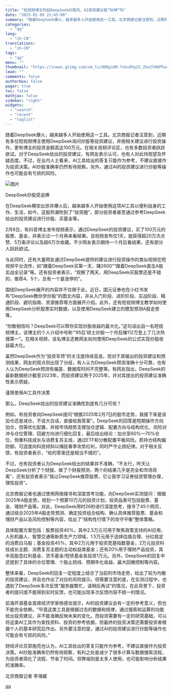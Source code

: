 ```yaml
---
title: "短视频博主吹起DeepSeek炒股风，AI投资建议能“封神”吗"
date: "2025-02-09 21:45:08"
summary: "随着DeepSeek爆火，越来越多人开始使用这一工具。北京商报记者注意到，近期有多位短视频博主使用D..."
categories:
  - "qq"
lang:
  - "zh-CN"
translations:
  - "zh-CN"
tags:
  - "qq"
menu: ""
thumbnail: "https://inews.gtimg.com/om_ls/OOKp1OR-fxhsOFp2S_2bx2lHbPFwAUXAANC0TcnYUZ_SIAA_640360/0"
lead: ""
comments: false
authorbox: false
pager: true
toc: false
mathjax: false
sidebar: "right"
widgets:
  - "search"
  - "recent"
  - "taglist"
---
```


随着DeepSeek爆火，越来越多人开始使用这一工具。北京商报记者注意到，近期有多位短视频博主使用DeepSeek询问炒股等投资建议，并按相关建议进行投资操作，更有博主的投资金额高达100万元。在相关视频评论区，也有多数投资者跃跃欲试。对于DeepSeek给出的投资建议，有网友表示认可，也有人对此持观望及怀疑态度。不过，在业内人士看来，AI工具给出的答复只能作为参考，不建议直接作为投资决策。AI炒股准确率仍然有待观察。另外，通过AI的投资建议进行炒股等操作也可能会有亏损的风险。

![图片](https://inews.gtimg.com/om_bt/O-IfDIrlvo6hGJPjRXIRPX8EI89g2F3GEhftpGjJqkLisAA/641)

DeepSeek炒股受追捧

在DeepSeek横空出世并爆火后，越来越多人开始使用这项AI工具以便利自身的工作、生活，如今，这股热潮吹到了“投资圈”，部分投资者甚至通过参考DeepSeek给出的投资建议进行炒股、买基金等。

2月8日，有抖音博主发布视频表示，通过DeepSeek的投资建议，买了100万元的股票、基金，并表示过一个月再来看结果。该视频发布仅1天，就获得超20万次点赞、5万条评论以及超6万次收藏。不少网友表示期待一个月后看结果，还有部分人跃跃欲试。

与此同时，还有大量网友通过DeepSeek提供的建议进行投资操作的类似视频在短视频平台流传，如“跟着DeepSeek买第一天，赚2600”“跟着DeepSeek直击A股实战全记录”等。还有投资者表示，“观察了两天，用DeepSeek买股票还是不错的，推荐4、5个，总有一个是涨停的”。

围绕DeepSeek展开的内容并不仅限于此，近日，国元证券也在小红书发布“DeepSeek教你学炒股”的图文内容，并从入门阶段、进阶阶段、实战阶段、精通阶段、避坑指南、资源推荐等方面展开介绍。此外，还有短视频博主教学如何使用DeepSeek分析股票实时数据，以及使用DeepSeek建立的模型预测A股走势等。

“你敢相信吗？DeepSeek可以帮你实现炒股收益的最大化。”这句话出自一名短视频博主，该博主的个人介绍中号称“‘95后’硕士炒股一个月狂赚112万登上了几次热搜第一”。在相关视频，该名博主还教网友如何使用DeepSeek的公式实现炒股收益最大化。

虽然DeepSeek作为“投资军师”的关注度持续高涨，但对于其输出的投资建议和预测结果，网友的观点则出现了分歧，有人认为DeepSeek预测准确十分可靠，也有人认为DeepSeek预测有偏差、数据库时间不完整等。有网友指出，DeepSeek的最新数据统计截至2023年，而投资建议用于2025年，并对其提出的投资建议准确性表示质疑。

谨慎使用AI工具作决策

那么，DeepSeek给出的投资建议准确性到底有几分可信？

例如，有投资者向DeepSeek提问“根据2025年2月7日的股市走势，我接下来是该加仓还是减仓，不说大白话，直接给我答案”。DeepSeek的回答是短期操作方向加仓，但需优化配置，并按市场趋势支撑加仓逻辑、配置方向与结构优化、风险对冲与仓位管理、回避方向进行细化回复，最后给出结论：加仓至60%—70%仓位，侧重科技成长与消费复苏主线，通过ETF和分散配置平衡风险。若持仓结构偏防御，可适度向科技倾斜以捕捉春季攻势红利，同时严守止损纪律。对于相关反馈，有投资者表示，“给的答案还是相当不错的”。

不过，也有投资者认为DeepSeek给出的结果并不准确，“不太行，昨天让DeepSeek分析了个财报、做了个财报预测，两个的结果几乎是完全和市场背离”，还有投资者表示“我让DeepSeek推荐股票，它让我学习证券投资管理办理，理性投资”。

北京商报记者也通过使用网络搜寻和深度思考功能，向DeepSeek实测提问：根据2025年A股走势，规划一个预算10万元的投资计划，投资品类可包括股票、基金、理财产品等。对此，DeepSeek用时26秒进行深度思考，搜寻了45个网页，通过结合2025年A股走势预测、确定投资组合结构、确认具体推荐股票、基金和理财产品以及风险控制等内容，给出了“结构性行情下的攻守平衡”整体策略。

具体配置方案包括：股票投资40%，其中2.5万元可用于聚焦政策支持的AI应用、人形机器人、智慧交通等新质生产力领域，1.5万元用于选择估值合理、分红稳定的消费白马股；基金投资40%，其中2万元用于投资宽基指数基金，2万元投资科技成长主题、消费复苏主题的主动权益类基金；还有20%用于理财产品投资，其中高股息红利基金、货币基金/短债基金各投资1万元。另外，DeepSeek的回复中还提到了具体的仓位管理、个股止损线、预期年化收益、最大回撤控制等内容。

整体来看，DeepSeek的回复一定程度上结合了当前的市场走势，给出了较为均衡的投资建议，并且也作出了对应的风险提示。但需要注意的是，在实测过程中，也遇到了DeepSeek多次反馈“服务器繁忙，请稍后再试”的情况，在此背景下，投资者的提问或不能得到实时反馈，也可能出现多次反馈内容不统一的情况。

前海开源基金首席经济学家杨德龙提示，AI的投资建议会有一定的参考意义，但也不能完全依赖。“毕竟这类工具是根据过去的数据和规律，通过搜索和运算的功能给出投资建议，并不能准确反映未来的变化。而投资需要有一定的研究基础，可以将这类AI工具作为查找资料、投资的参考依据，但最终的投资决策还需要投资者根据个人的基本研究后作出。另外要注意的是，通过AI的投资建议进行炒股等操作也可能会有亏损的风险。”

财经评论员郭施亮也认为，AI工具给出的答复只能作为参考，不建议直接作为投资决策。AI炒股准确率仍然有待观察，有利之处是减少了很多计算与数据搜索流程，为投资者简化了流程、节省了时间。但弊端则是太多人使用，也可能影响分析结果的准确率。

北京商报记者 李海媛

[qq](https://new.qq.com/rain/a/20250209A066F800)
